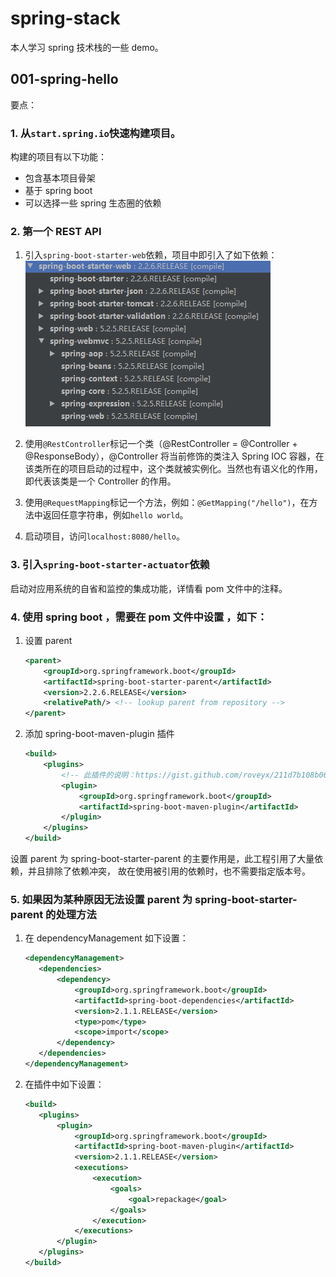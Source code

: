 # spring-stack

本人学习 spring 技术栈的一些 demo。

## 001-spring-hello

要点：

### 1. 从`start.spring.io`快速构建项目。

构建的项目有以下功能：
- 包含基本项目骨架
- 基于 spring boot
- 可以选择一些 spring 生态圈的依赖

### 2. 第一个 REST API

1. 引入`spring-boot-starter-web`依赖，项目中即引入了如下依赖：
    <br>
    ![web依赖](docs/images/001-spring-boot-starter-web.png)

2. 使用`@RestController`标记一个类（@RestController = @Controller + @ResponseBody），@Controller
将当前修饰的类注入 Spring IOC 容器，在该类所在的项目启动的过程中，这个类就被实例化。当然也有语义化的作用，
即代表该类是一个 Controller 的作用。

3. 使用`@RequestMapping`标记一个方法，例如：`@GetMapping("/hello")`，在方法中返回任意字符串，例如`hello world`。

4. 启动项目，访问`localhost:8080/hello`。

### 3. 引入`spring-boot-starter-actuator`依赖

启动对应用系统的自省和监控的集成功能，详情看 pom 文件中的注释。

### 4. 使用 spring boot ，需要在 pom 文件中设置 <parent>，如下：
1. 设置 parent
     ```xml
     <parent>
         <groupId>org.springframework.boot</groupId>
         <artifactId>spring-boot-starter-parent</artifactId>
         <version>2.2.6.RELEASE</version>
         <relativePath/> <!-- lookup parent from repository -->
     </parent>
     ```
2. 添加 spring-boot-maven-plugin 插件
     ```xml
     <build>
         <plugins>
             <!-- 此插件的说明：https://gist.github.com/roveyx/211d7b108b06116f33dab4ee4d6f22a3 -->
             <plugin>
                 <groupId>org.springframework.boot</groupId>
                 <artifactId>spring-boot-maven-plugin</artifactId>
             </plugin>
         </plugins>
     </build>
     ```
设置 parent 为 spring-boot-starter-parent 的主要作用是，此工程引用了大量依赖，并且排除了依赖冲突，
故在使用被引用的依赖时，也不需要指定版本号。

### 5. 如果因为某种原因无法设置 parent 为 spring-boot-starter-parent 的处理方法
1. 在 dependencyManagement 如下设置：
     ```xml
     <dependencyManagement>
     	<dependencies>
     		<dependency>
     			<groupId>org.springframework.boot</groupId>
     			<artifactId>spring-boot-dependencies</artifactId>
     			<version>2.1.1.RELEASE</version>
     			<type>pom</type>
     			<scope>import</scope>
     		</dependency>
     	</dependencies>
     </dependencyManagement>
     ```
2. 在插件中如下设置：
     ```xml
     <build>
     	<plugins>
     		<plugin>
     			<groupId>org.springframework.boot</groupId>
     			<artifactId>spring-boot-maven-plugin</artifactId>
     			<version>2.1.1.RELEASE</version>
     			<executions>
     				<execution>
     					<goals>
     						<goal>repackage</goal>
     					</goals>
     				</execution>
     			</executions>
     		</plugin>
     	</plugins>
     </build>
     ```

	
	
	
	
	
	
	
	
	
	
	